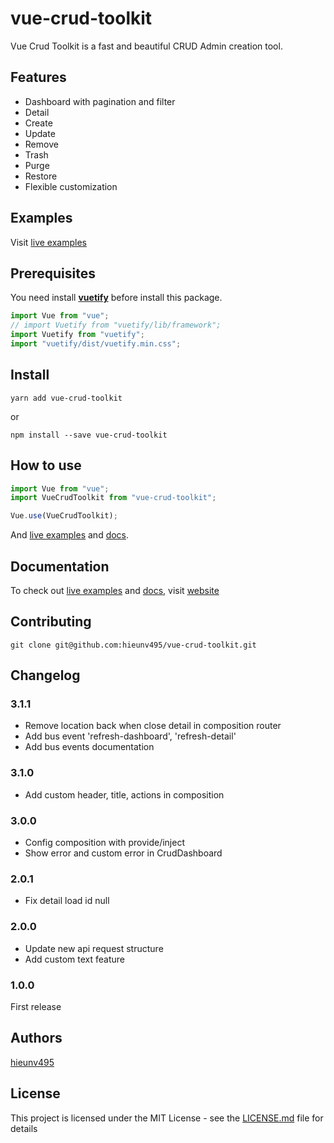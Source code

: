 # vue-crud-toolkit

Vue Crud Toolkit is a fast and beautiful CRUD Admin creation tool.

## Features

- Dashboard with pagination and filter
- Detail
- Create
- Update
- Remove
- Trash
- Purge
- Restore
- Flexible customization

## Examples

Visit [live examples](https://hieunv495.github.io/vue-crud-toolkit)

## Prerequisites

You need install [**vuetify**](https://vuetifyjs.com/) before install this package.

```js
import Vue from "vue";
// import Vuetify from "vuetify/lib/framework";
import Vuetify from "vuetify";
import "vuetify/dist/vuetify.min.css";
```

## Install

```
yarn add vue-crud-toolkit
```

or

```
npm install --save vue-crud-toolkit
```

## How to use

```js
import Vue from "vue";
import VueCrudToolkit from "vue-crud-toolkit";

Vue.use(VueCrudToolkit);
```

And [live examples](https://hieunv495.github.io/vue-crud-toolkit) and [docs](https://hieunv495.github.io/vue-crud-toolkit).

## Documentation

To check out [live examples](https://hieunv495.github.io/vue-crud-toolkit) and [docs](https://hieunv495.github.io/vue-crud-toolkit), visit [website](https://hieunv495.github.io/vue-crud-toolkit)

## Contributing

```
git clone git@github.com:hieunv495/vue-crud-toolkit.git
```

## Changelog

### 3.1.1

- Remove location back when close detail in composition router
- Add bus event 'refresh-dashboard', 'refresh-detail'
- Add bus events documentation

### 3.1.0

- Add custom header, title, actions in composition

### 3.0.0

- Config composition with provide/inject
- Show error and custom error in CrudDashboard

### 2.0.1

- Fix detail load id null

### 2.0.0

- Update new api request structure
- Add custom text feature

### 1.0.0

First release

## Authors

[hieunv495](https://github.com/hieunv495)

## License

This project is licensed under the MIT License - see the [LICENSE.md](LICENSE.md) file for details
